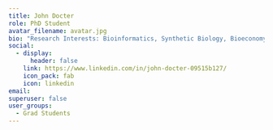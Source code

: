```yaml
---
title: John Docter
role: PhD Student
avatar_filename: avatar.jpg
bio: "Research Interests: Bioinformatics, Synthetic Biology, Bioeconomy."
social:
  - display:
      header: false
    link: https://www.linkedin.com/in/john-docter-09515b127/
    icon_pack: fab
    icon: linkedin
email: 
superuser: false
user_groups:
  - Grad Students
---
```

